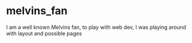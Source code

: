 # melvins_fan

I am a well known Melvins fan, to play with web dev, I was playing around with layout and possible pages
